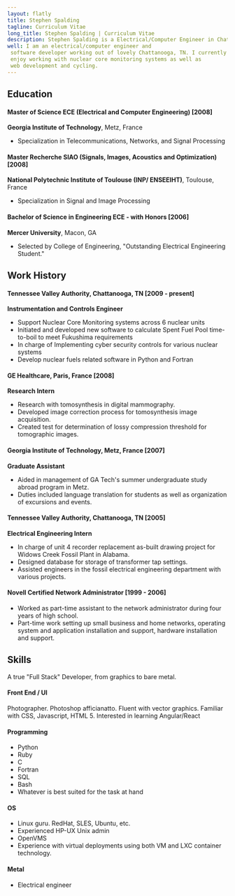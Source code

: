 ```yaml
---
layout: flatly
title: Stephen Spalding
tagline: Curriculum Vitae
long_title: Stephen Spalding | Curriculum Vitae
description: Stephen Spalding is a Electrical/Computer Engineer in Chattanooga, TN
well: I am an electrical/computer engineer and 
 software developer working out of lovely Chattanooga, TN. I currently
 enjoy working with nuclear core monitoring systems as well as
 web development and cycling.
---
```


## Education ##
#### Master of Science ECE (Electrical and Computer Engineering) \[2008]
**Georgia Institute of Technology**, Metz, France

 - Specialization in Telecommunications, Networks, and Signal Processing

#### Master Recherche SIAO (Signals, Images, Acoustics and Optimization) \[2008]
**National Polytechnic Institute of Toulouse (INP/ ENSEEIHT)**, Toulouse, France

 - Specialization in Signal and Image Processing

#### Bachelor of Science in Engineering ECE - with Honors \[2006]
**Mercer University**, Macon, GA

 - Selected by College of Engineering, "Outstanding Electrical Engineering Student."


## Work History ##

#### Tennessee Valley Authority, Chattanooga, TN \[2009 - present]
**Instrumentation and Controls Engineer**
 - Support Nuclear Core Monitoring systems across 6 nuclear units
 - Initiated and developed new software to calculate Spent Fuel Pool time-to-boil to meet Fukushima requirements
 - In charge of Implementing cyber security controls for various nuclear systems
 - Develop nuclear fuels related software in Python and Fortran
#### GE Healthcare, Paris, France \[2008]
**Research Intern**
 - Research with tomosynthesis in digital mammography.
 - Developed image correction process for tomosynthesis image acquisition.
 - Created test for determination of lossy compression threshold for tomographic images.

#### Georgia Institute of Technology, Metz, France \[2007]
**Graduate Assistant**
 - Aided in management of GA Tech's summer undergraduate study abroad program in Metz.
 - Duties included language translation for students as well as organization of excursions and events.

#### Tennessee Valley Authority, Chattanooga, TN \[2005]
**Electrical Engineering Intern**
 - In charge of unit 4 recorder replacement as-built drawing project for Widows Creek Fossil Plant in Alabama.
 - Designed database for storage of transformer tap settings. 
 - Assisted engineers in the fossil electrical engineering department with various projects.

#### Novell Certified Network Administrator \[1999 - 2006]
 - Worked as part-time assistant to the network administrator during four years of high school.
 - Part-time work setting up small business and home networks, operating system and application installation and support, hardware installation and support.


## Skills ##
A true "Full Stack" Developer, from graphics to bare metal.
#### Front End / UI
Photographer. Photoshop afficianatto. Fluent with vector graphics.
Familiar with CSS, Javascript, HTML 5.
Interested in learning Angular/React
#### Programming
 - Python
 - Ruby
 - C
 - Fortran
 - SQL
 - Bash
 - Whatever is best suited for the task at hand
#### OS
 - Linux guru. RedHat, SLES, Ubuntu, etc.
 - Experienced HP-UX Unix admin
 - OpenVMS
 - Experience with virtual deployments using both VM and LXC container technology.
#### Metal
 - Electrical engineer
